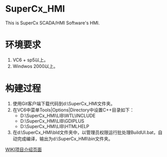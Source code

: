 SuperCx_HMI
===========

This is SuperCx SCADA/HMI Software's HMI.


# 环境要求
1. VC6 + sp5以上。
1. Windwos 2000以上。

# 构建过程
1. 使用Git客户端下载代码到d:\SuperCx_HMI文件夹。
1. 在VC6中菜单Tools|Options|Directory中设置C++目录如下：
   * D:\SuperCx_HMI\LIB\WTL\INCLUDE
   * D:\SuperCx_HMI\LIB\GDIPLUS
   * D:\SuperCx_HMI\LIB\HTMLHELP
1. 在d:\SuperCx_HMI\bld文件夹中，以管理员权限运行批处理BuildUI.bat，自动完成编译，输出为d:\SuperCx_HMI\bin文件夹。 

[WIKI项目介绍页面](https://github.com/qinyong99/SuperCx_HMI/wiki)
